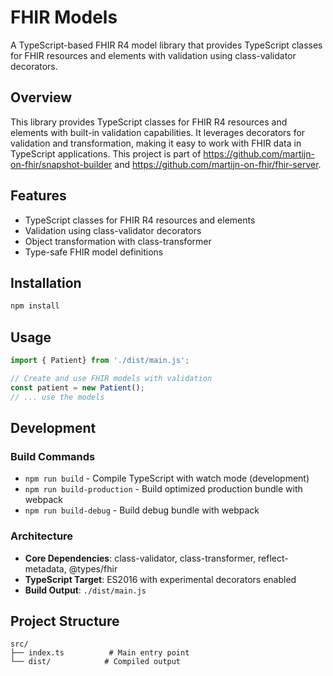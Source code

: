 # FHIR Models

A TypeScript-based FHIR R4 model library that provides TypeScript classes for FHIR resources and elements with validation using class-validator decorators.

## Overview

This library provides TypeScript classes for FHIR R4 resources and elements with built-in validation capabilities. 
It leverages decorators for validation and transformation, making it easy to work with FHIR data in TypeScript
applications. This project is part of https://github.com/martijn-on-fhir/snapshot-builder and https://github.com/martijn-on-fhir/fhir-server.

## Features

- TypeScript classes for FHIR R4 resources and elements
- Validation using class-validator decorators
- Object transformation with class-transformer
- Type-safe FHIR model definitions

## Installation

```bash
npm install
```

## Usage

```typescript
import { Patient} from './dist/main.js';

// Create and use FHIR models with validation
const patient = new Patient();
// ... use the models
```

## Development

### Build Commands

- `npm run build` - Compile TypeScript with watch mode (development)
- `npm run build-production` - Build optimized production bundle with webpack
- `npm run build-debug` - Build debug bundle with webpack

### Architecture

- **Core Dependencies**: class-validator, class-transformer, reflect-metadata, @types/fhir
- **TypeScript Target**: ES2016 with experimental decorators enabled
- **Build Output**: `./dist/main.js`

## Project Structure

```
src/
├── index.ts          # Main entry point
└── dist/            # Compiled output
```
